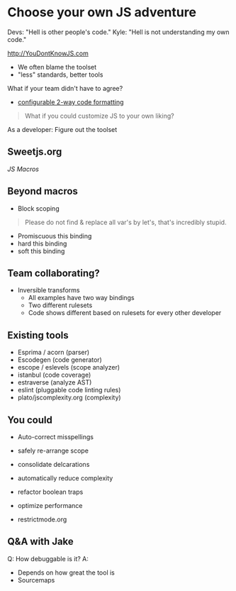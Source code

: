 # Choose your own JS adventure
Devs: "Hell is other people's code."
Kyle: "Hell is not understanding my own code."

http://YouDontKnowJS.com

* We often blame the toolset
* "less" standards, better tools
 
What if your team didn't have to agree?
* [configurable 2-way code formatting](https://github.com/getify/esre)

> What if you could customize JS to your own liking?

As a developer: Figure out the toolset

## Sweetjs.org
*JS Macros*

## Beyond macros
* Block scoping
 
> Please do not find & replace all var's by let's, that's incredibly stupid.

* Promiscuous this binding
* hard this binding
* soft this binding
 
## Team collaborating?
* Inversible transforms
	* All examples have two way bindings
	* Two different rulesets
	* Code shows different based on rulesets for every other developer
 
## Existing tools
* Esprima / acorn (parser)
* Escodegen (code generator)
* escope / eslevels (scope analyzer)
* istanbul (code coverage)
* estraverse (analyze AST)
* eslint (pluggable code linting rules)
* plato/jscomplexity.org (complexity)
 
## You could
* Auto-correct misspellings
* safely re-arrange scope
* consolidate delcarations
* automatically reduce complexity
* refactor boolean traps
* optimize performance
 
* restrictmode.org
 
## Q&A with Jake
Q: How debuggable is it?
A:
* Depends on how great the tool is
* Sourcemaps
